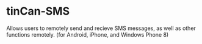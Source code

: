 tinCan-SMS
================

Allows users to remotely send and recieve SMS messages, as well as other functions remotely. (for Android, iPhone, and Windows Phone 8)
